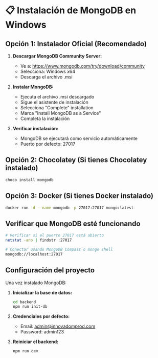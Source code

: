 # 📋 Instalación de MongoDB en Windows

## Opción 1: Instalador Oficial (Recomendado)

1. **Descargar MongoDB Community Server:**
   - Ve a: https://www.mongodb.com/try/download/community
   - Selecciona: Windows x64
   - Descarga el archivo .msi

2. **Instalar MongoDB:**
   - Ejecuta el archivo .msi descargado
   - Sigue el asistente de instalación
   - Selecciona "Complete" installation
   - Marca "Install MongoDB as a Service"
   - Completa la instalación

3. **Verificar instalación:**
   - MongoDB se ejecutará como servicio automáticamente
   - Puerto por defecto: 27017

## Opción 2: Chocolatey (Si tienes Chocolatey instalado)

```bash
choco install mongodb
```

## Opción 3: Docker (Si tienes Docker instalado)

```bash
docker run -d --name mongodb -p 27017:27017 mongo:latest
```

## Verificar que MongoDB esté funcionando

```bash
# Verificar si el puerto 27017 está abierto
netstat -ano | findstr :27017

# Conectar usando MongoDB Compass o mongo shell
mongodb://localhost:27017
```

## Configuración del proyecto

Una vez instalado MongoDB:

1. **Inicializar la base de datos:**
   ```bash
   cd backend
   npm run init-db
   ```

2. **Credenciales por defecto:**
   - Email: admin@innovadomprod.com
   - Password: admin123

3. **Reiniciar el backend:**
   ```bash
   npm run dev
   ```
